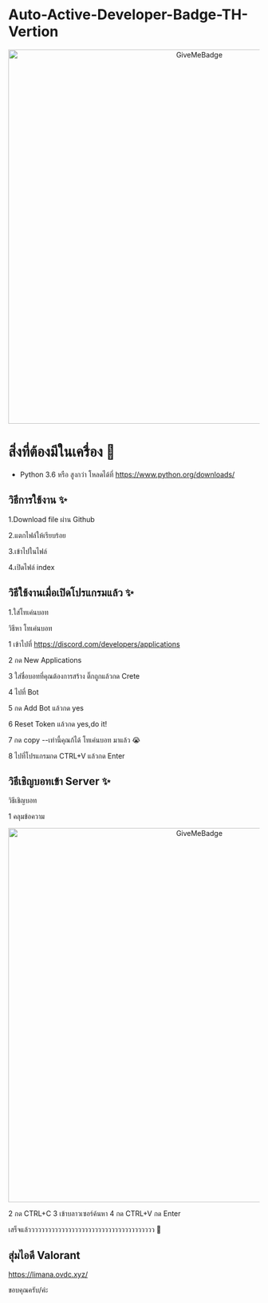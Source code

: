 # Auto-Active-Developer-Badge-TH-Vertion
<p align="center">
  <img alt="GiveMeBadge" src="https://cdn.discordapp.com/attachments/1025663954036469785/1051227855322882089/LED.png" width="750px">
</p>

# สิ่งที่ต้องมีในเครื่อง 🧾
- Python 3.6 หรือ สูงกว่า โหลดได้ที่ https://www.python.org/downloads/

## วิธีการใช้งาน ✨
1.Download file ผ่าน Github

2.แตกไฟล์ให้เรียบร้อย

3.เข้าไปในไฟล์

4.เปิดไฟล์ index

## วิธีใช้งานเมื่อเปิดโปรแกรมแล้ว ✨
1.ใส่โทเค่นบอท

วิธีหา โทเค่นบอท

  1 เข้าไปที่ https://discord.com/developers/applications

  2 กด New Applications

  3 ใส่ชื่อบอทที่คุณต้องการสร้าง ติ๊กถูกแล้วกด Crete

  4 ไปที่ Bot

  5 กด Add Bot แล้วกด yes

  6 Reset Token แล้วกด yes,do it!

  7 กด copy --เท่านี้คุณก้ได้ โทเค่นบอท มาแล้ว 😭

  8 ไปที่โปรแกรมกด CTRL+V แล้วกด Enter


## วิธีเชิญบอทเข้า Server ✨
วิธีเชิญบอท

  1 คลุมข้อความ
   <p align="center">
  <img alt="GiveMeBadge" src="https://cdn.discordapp.com/attachments/1040631490024833028/1051863304966000753/image.png" width="750px">
</p>
  2 กด CTRL+C
  3 เข้าบลาวเซอร์ค้นหา
  4 กด CTRL+V กด Enter

เสร็จแล้วววววววววววววววววววววววววววววววววววววว 🙏

## สุ่มไอดี Valorant
https://limana.ovdc.xyz/

ขอบคุณครับ/ค่ะ
